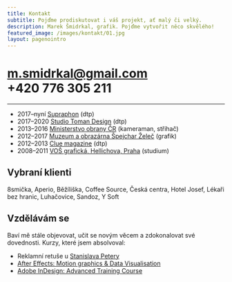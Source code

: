 ```yaml
---
title: Kontakt
subtitle: Pojďme prodiskutovat i váš projekt, ať malý či velký.
description: Marek Šmidrkal, grafik. Pojďme vytvořit něco skvělého!
featured_image: /images/kontakt/01.jpg
layout: pagenointro
---
```


# m.smidrkal@gmail.com <br />+420 776 305 211

---

+ 2017&ndash;nyní [Supraphon](https://www.supraphon.cz/archivy-katalogy) (dtp)
+ 2017&ndash;2020 [Studio Toman Design](http://www.toman-design.com) (dtp)
+ 2013&ndash;2016 [Ministerstvo obrany ČR](http://www.army.cz) (kameraman, střihač)
+ 2012&ndash;2017 [Muzeum a obrazárna Špejchar Želeč](http://spejcharzelec.cz) (grafik)
+ 2012&ndash;2013 [Clue magazine](http://shm1ck.github.io/clue-magazine) (dtp)
+ 2008&ndash;2011 [VOŠ grafická, Hellichova, Praha](https://www.hellichovka.cz/) (studium)

## Vybraní klienti
8smička, Aperio, Běžíliška, Coffee&nbsp;Source, Česká&nbsp;centra, Hotel&nbsp;Josef, Lékaři bez&nbsp;hranic, Luhačovice, Sandoz, Y&nbsp;Soft

## Vzdělávám se
Baví mě stále objevovat, učit se novým věcem a&nbsp;zdokonalovat své dovednosti. Kurzy, které jsem absolvoval:
+ Reklamní retuše u&nbsp;[Stanislava Petery](https://www.stanislavpetera.com/)
+ [After Effects: Motion graphics &&nbsp;Data Visualisation](https://www.udemy.com/share/101WFmAkAccVZaTXo=/)
+ [Adobe InDesign: Advanced Training Course](https://www.udemy.com/share/101WwkAkAccVZaTXo=/)
